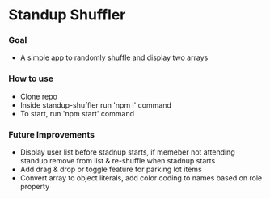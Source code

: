 
 
# Standup Shuffler

### Goal
- A simple app to randomly shuffle and display two arrays

### How to use
- Clone repo
- Inside standup-shuffler run 'npm i' command
- To start, run 'npm start' command 


### Future Improvements
- Display user list before stadnup starts, if memeber not attending standup remove from list & re-shuffle when stadnup starts
- Add drag & drop or toggle feature for parking lot items
- Convert array to object literals, add color coding to names based on role property





